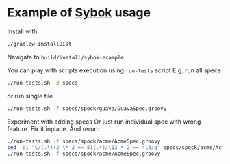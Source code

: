 # Example of [Sybok](https://github.com/alopukhov/sybok) usage

Install with
```bash
./gradlew installDist
```
Navigate to `build/install/sybok-example`

You can play with scripts execution using `run-tests` script
E.g. run all specs
```bash
./run-tests.sh -d specs
```
or run single file
```bash
./run-tests.sh -f specs/spock/guava/GuavaSpec.groovy
```

Experiment with adding specs
Or just run individual spec with wrong feature. Fix it inplace. And rerun:
```bash
./run-tests.sh -f specs/spock/acme/AcmeSpec.groovy
sed -Ei "s/(.*)(2 \* 2 == 5)(.*)/\12 * 2 == 4\3/g" specs/spock/acme/AcmeSpec.groovy
./run-tests.sh -f specs/spock/acme/AcmeSpec.groovy
```